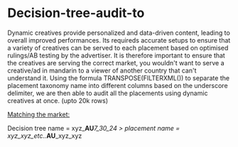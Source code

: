 # Decision-tree-audit-to
Dynamic creatives provide personalized and data-driven content, leading to overall improved performances.
Its requireds accurate setups to ensure that a variety of creatives can be served to each placement based on optimised rulings/AB testing by the advertiser.
It is therefore important to ensure that the creatives are serving the correct market, you wouldn't want to serve a creative/ad in mandarin to a viewer of another country that can't understand it.
Using the formula TRANSPOSE(FILTERXML()) to separate the placement taxonomy name into different columns based on the underscore delimiter, we are then able to audit all the placements using dynamic creatives at once. (upto 20k rows)

<ins>Matching the market:</ins>

Decision tree name = xyz_**AU**_7_30_24    >  placement name = xyz_xyz_etc.._**AU**_xyz_xyz
